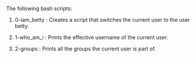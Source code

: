 The following bash scripts:

1. 0-iam_betty : Creates a script that switches the current user to the user betty.

2. 1-who_am_i : Prints the effective username of the current user.

3. 2-groups : Prints all the groups the current user is part of.
